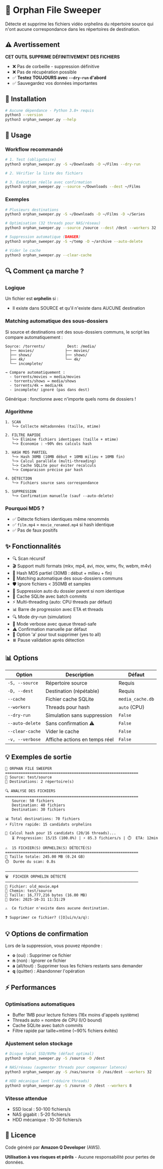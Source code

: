 # 🧹 Orphan File Sweeper

 Détecte et supprime les fichiers vidéo orphelins du répertoire source qui n'ont aucune correspondance dans les répertoires de destination.

## ⚠️ Avertissement

**CET OUTIL SUPPRIME DÉFINITIVEMENT DES FICHIERS**

- ❌ Pas de corbeille - suppression définitive
- ❌ Pas de récupération possible
- ✅ **Testez TOUJOURS avec `--dry-run` d'abord**
- ✅ Sauvegardez vos données importantes

## 🚀 Installation

```bash
# Aucune dépendance - Python 3.8+ requis
python3 --version
python3 orphan_sweeper.py --help
```

## 📖 Usage

### Workflow recommandé

```bash
# 1. Test (obligatoire)
python3 orphan_sweeper.py -S ~/Downloads -D ~/Films --dry-run

# 2. Vérifier la liste des fichiers

# 3. Exécution réelle avec confirmation
python3 orphan_sweeper.py --source ~/Downloads --dest ~/Films
```

### Exemples

```bash
# Plusieurs destinations
python3 orphan_sweeper.py -S ~/Downloads -D ~/Films -D ~/Series

# Optimisation (32 threads pour NAS/réseau)
python3 orphan_sweeper.py --source /source --dest /dest --workers 32

# Suppression automatique (DANGER)
python3 orphan_sweeper.py -S ~/temp -D ~/archive --auto-delete

# Vider le cache
python3 orphan_sweeper.py --clear-cache
```

## 🔍 Comment ça marche ?

### Logique

Un fichier est **orphelin** si :
- Il existe dans SOURCE et qu'il n'existe dans AUCUNE destination

### Matching automatique des sous-dossiers

Si source et destinations ont des sous-dossiers communs, le script les compare automatiquement :

```
Source: /torrents/          Dest: /media/
  ├── movies/              ├── movies/
  ├── shows/               ├── shows/
  ├── 4k/                  └── 4k/
  └── incomplete/

→ Compare automatiquement :
  - torrents/movies ↔ media/movies
  - torrents/shows ↔ media/shows
  - torrents/4k ↔ media/4k
  - incomplete/ ignoré (pas dans dest)
```

Générique : fonctionne avec n'importe quels noms de dossiers !

### Algorithme

```
1. SCAN
   └─> Collecte métadonnées (taille, mtime)

2. FILTRE RAPIDE
   └─> Élimine fichiers identiques (taille + mtime)
   └─> Économie : ~90% des calculs hash

3. HASH MD5 PARTIEL
   └─> Hash 30MB (10MB début + 10MB milieu + 10MB fin)
   └─> Calcul parallèle (multi-threading)
   └─> Cache SQLite pour éviter recalculs
   └─> Comparaison précise par hash

4. DÉTECTION
   └─> Fichiers source sans correspondance

5. SUPPRESSION
   └─> Confirmation manuelle (sauf --auto-delete)
```

### Pourquoi MD5 ?

- ✅ Détecte fichiers identiques même renommés
- ✅ `film.mp4` = `movie_renamed.mp4` si hash identique
- ✅ Pas de faux positifs

## ✨ Fonctionnalités

- 🔍 Scan récursif
- 🎬 Support multi formats (mkv, mp4, avi, mov, wmv, flv, webm, m4v)
- 🔐 Hash MD5 partiel (30MB : début + milieu + fin)
- 🔗 Matching automatique des sous-dossiers communs
- 🛡️ Ignore fichiers < 350MB et samples
- 📁 Suppression auto du dossier parent si nom identique
- 💾 Cache SQLite avec batch commits
- ⚡ Multi-threading (auto: CPU threads par défaut)
- 📊 Barre de progression avec ETA et threads
- 🔍 Mode dry-run (simulation)
- 💬 Mode verbose avec queue thread-safe
- ⚠️ Confirmation manuelle par défaut
- 🚀 Option 'a' pour tout supprimer (yes to all)
- ⏸️ Pause validation après détection

## 📊 Options

| Option | Description | Défaut |
|--------|-------------|--------|
| `-S, --source` | Répertoire source | Requis |
| `-D, --dest` | Destination (répétable) | Requis |
| `--cache` | Fichier cache SQLite | `media_cache.db` |
| `--workers` | Threads pour hash | `auto` (CPU) |
| `--dry-run` | Simulation sans suppression | `False` |
| `--auto-delete` | Sans confirmation ⚠️ | `False` |
| `--clear-cache` | Vider le cache | `False` |
| `-v, --verbose` | Affiche actions en temps réel | `False` |

## 💡 Exemples de sortie

```
🧹 ORPHAN FILE SWEEPER
============================================================
📂 Source: test/source
🎯 Destinations: 2 répertoire(s)

🔍 ANALYSE DES FICHIERS
============================================================
   Source: 50 fichiers
   Destination: 40 fichiers
   Destination: 30 fichiers

📊 Total destinations: 70 fichiers
⚡ Filtre rapide: 15 candidats orphelins

🔐 Calcul hash pour 15 candidats (20/16 threads)...
   ⏳ Progression: 15/15 (100.0%) | ⚡ 85.3 fichiers/s | ⏱️  ETA: 12min

⚠️  15 FICHIER(S) ORPHELIN(S) DÉTECTÉ(S)
============================================================
💾 Taille totale: 245.00 MB (0.24 GB)
⏱️  Durée du scan: 0.8s

────────────────────────────────────────────────────────────
🗑️  FICHIER ORPHELIN DÉTECTÉ
────────────────────────────────────────────────────────────
📄 Fichier: old_movie.mp4
📂 Chemin: test/source
💾 Taille: 16,777,216 bytes (16.00 MB)
📅 Date: 2025-10-31 11:31:29

⚠️  Ce fichier n'existe dans aucune destination.

❓ Supprimer ce fichier? ([O]ui/n/a/q): 
```

## 💡 Options de confirmation

Lors de la suppression, vous pouvez répondre :
- **o** (oui) : Supprimer ce fichier
- **n** (non) : Ignorer ce fichier
- **a** (all/tout) : Supprimer tous les fichiers restants sans demander
- **q** (quitter) : Abandonner l'opération

## ⚡ Performances

### Optimisations automatiques

- Buffer 1MB pour lecture fichiers (16x moins d'appels système)
- Threads auto = nombre de CPU (I/O bound)
- Cache SQLite avec batch commits
- Filtre rapide par taille+mtime (~90% fichiers évités)

### Ajustement selon stockage

```bash
# Disque local SSD/NVMe (défaut optimal)
python3 orphan_sweeper.py -S /source -D /dest

# NAS/réseau (augmenter threads pour compenser latence)
python3 orphan_sweeper.py -S /nas/source -D /nas/dest --workers 32

# HDD mécanique lent (réduire threads)
python3 orphan_sweeper.py -S /source -D /dest --workers 8
```

### Vitesse attendue

- SSD local : 50-100 fichiers/s
- NAS gigabit : 5-20 fichiers/s
- HDD mécanique : 10-30 fichiers/s

## 📄 Licence

Code généré par **Amazon Q Developer** (AWS).

**Utilisation à vos risques et périls** - Aucune responsabilité pour pertes de données.
